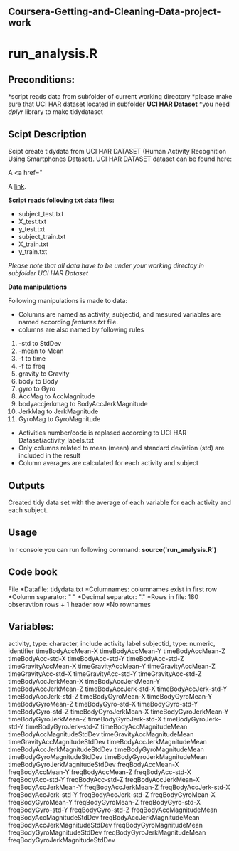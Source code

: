 
Coursera-Getting-and-Cleaning-Data-project-work
------------------------------------------------
run_analysis.R
==============

Preconditions:
-----------
*script reads data from subfolder of current working directory
*please make sure that UCI HAR dataset located in subfolder <strong>UCI HAR Dataset</strong>
*you need <em>dplyr</em> library to make tidydataset

Scipt Description
-----------------
Scipt create tidydata from UCI HAR DATASET (Human Activity Recognition Using Smartphones Dataset).
UCI HAR DATASET  dataset can be found here: <p>A <a href="<p>A <a href="https://d396qusza40orc.cloudfront.net/getdata%2Fprojectfiles%2FUCI%20HAR%20Dataset.zip ">link</a>.</p>

<strong>Script reads folloving txt data files:</strong>
<ul>
<li>subject_test.txt</li>
<li>X_test.txt</li>
<li>y_test.txt</li>
<li>subject_train.txt</li>
<li>X_train.txt</li>
<li>y_train.txt</li>
</ul>
<em>Please note that all data have to be under your working directoy in subfolder UCI HAR Dataset</em>

<strong>Data manipulations</strong>

Following manipulations is made to data:
<ul>
<li>Columns are named as activity, subjectid, and mesured variables are named according <em>features.txt</em> file.</li>
<li>columns are also named by following rules</li>
</ul>
<ol>
	<li>-std to StdDev</li>
	<li>-mean to Mean</li>
	<li>-t to time</li>
	<li>-f to freq</li>
	<li>gravity to Gravity</li>
	<li>body to Body</li>
	<li>gyro to Gyro</li>
	<li>AccMag to AccMagnitude</li>
	<li>bodyaccjerkmag to BodyAccJerkMagnitude</li>
	<li>JerkMag to JerkMagnitude</li>
	<li>GyroMag to GyroMagnitude</li>
</ol>
<ul>
<li>Activities number/code is replased according to UCI HAR Dataset/activity_labels.txt</li>
<li>Only columns related to mean (mean) and standard deviation (std) are included in the result</li>
<li>Column averages are calculated for each activity and subject</li>
</ul>

Outputs
-------
Created tidy data set with the average of each variable for each activity and each subject.

Usage
-----
In r console you can run following command:
<strong>source('run_analysis.R')</strong>

Code book
---------
File
*Datafile: tidydata.txt
*Columnames: columnames exist in first row
*Column separator: " "
*Decimal separator: "."
*Rows in file: 180 obseravtion rows + 1 header row
*No rownames

Variables:
----------
activity, type: character, include activity label
subjectid, type: numeric, identifier
timeBodyAccMean-X
timeBodyAccMean-Y
timeBodyAccMean-Z
timeBodyAcc-std-X
timeBodyAcc-std-Y
timeBodyAcc-std-Z
timeGravityAccMean-X
timeGravityAccMean-Y
timeGravityAccMean-Z
timeGravityAcc-std-X
timeGravityAcc-std-Y
timeGravityAcc-std-Z
timeBodyAccJerkMean-X
timeBodyAccJerkMean-Y
timeBodyAccJerkMean-Z
timeBodyAccJerk-std-X
timeBodyAccJerk-std-Y
timeBodyAccJerk-std-Z
timeBodyGyroMean-X
timeBodyGyroMean-Y
timeBodyGyroMean-Z
timeBodyGyro-std-X
timeBodyGyro-std-Y
timeBodyGyro-std-Z
timeBodyGyroJerkMean-X
timeBodyGyroJerkMean-Y
timeBodyGyroJerkMean-Z
timeBodyGyroJerk-std-X
timeBodyGyroJerk-std-Y
timeBodyGyroJerk-std-Z
timeBodyAccMagnitudeMean
timeBodyAccMagnitudeStdDev
timeGravityAccMagnitudeMean
timeGravityAccMagnitudeStdDev
timeBodyAccJerkMagnitudeMean
timeBodyAccJerkMagnitudeStdDev
timeBodyGyroMagnitudeMean
timeBodyGyroMagnitudeStdDev
timeBodyGyroJerkMagnitudeMean
timeBodyGyroJerkMagnitudeStdDev
freqBodyAccMean-X
freqBodyAccMean-Y
freqBodyAccMean-Z
freqBodyAcc-std-X
freqBodyAcc-std-Y
freqBodyAcc-std-Z
freqBodyAccJerkMean-X
freqBodyAccJerkMean-Y
freqBodyAccJerkMean-Z
freqBodyAccJerk-std-X
freqBodyAccJerk-std-Y
freqBodyAccJerk-std-Z
freqBodyGyroMean-X
freqBodyGyroMean-Y
freqBodyGyroMean-Z
freqBodyGyro-std-X
freqBodyGyro-std-Y
freqBodyGyro-std-Z
freqBodyAccMagnitudeMean
freqBodyAccMagnitudeStdDev
freqBodyAccJerkMagnitudeMean
freqBodyAccJerkMagnitudeStdDev
freqBodyGyroMagnitudeMean
freqBodyGyroMagnitudeStdDev
freqBodyGyroJerkMagnitudeMean
freqBodyGyroJerkMagnitudeStdDev